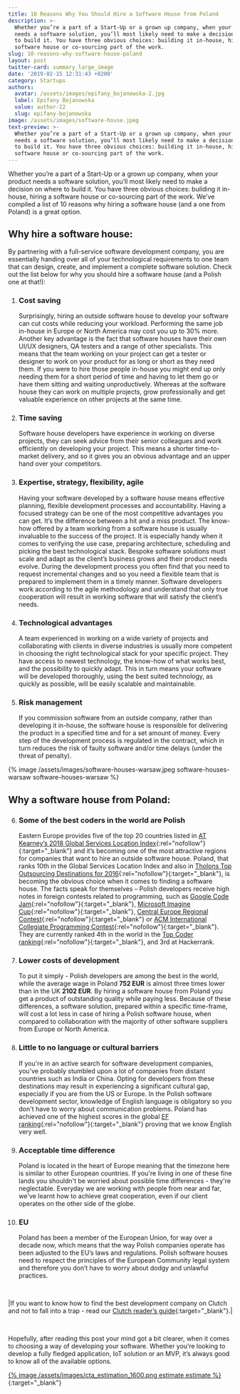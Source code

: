 ```yaml
---
title: 10 Reasons Why You Should Hire a Software House from Poland
description: >-
  Whether you’re a part of a Start-Up or a grown up company, when your product
  needs a software solution, you’ll most likely need to make a decision on where
  to build it. You have three obvious choices: building it in-house, hiring a
  software house or co-sourcing part of the work.
slug: 10-reasons-why-software-house-poland
layout: post
twitter-card: summary_large_image
date: '2019-02-15 12:31:43 +0200'
category: Startups
authors:
  avatar: /assets/images/epifany_bojanowska-2.jpg
  label: Epifany Bojanowska
  value: author-22
  slug: epifany-bojanowska
image: /assets/images/software-house.jpeg
text-preview: >-
  Whether you’re a part of a Start-Up or a grown up company, when your product
  needs a software solution, you’ll most likely need to make a decision on where
  to build it. You have three obvious choices: building it in-house, hiring a
  software house or co-sourcing part of the work.
---
```

Whether you’re a part of a Start-Up or a grown up company, when your product needs a software solution, you’ll most likely need to make a decision on where to build it. You have three obvious choices: building it in-house, hiring a software house or co-sourcing part of the work. We’ve compiled a list of 10 reasons why hiring a software house (and a one from Poland) is a great option.

## Why hire a software house:

By partnering with a full-service software development company, you are essentially handing over all of your technological requirements to one team that can design, create, and implement a complete software solution. Check out the list below for why you should hire a software house (and a Polish one at that!):

1. ### Cost saving
   Surprisingly, hiring an outside software house to develop your software can cut costs while reducing your workload.  Performing the same job in-house in Europe or North America may cost you up to 30% more. Another key advantage is the fact that software houses have their own UI/UX designers, QA testers and a range of other specialists. This means that the team working on your project can get a tester or designer to work on your product for as long or short as they need them. If you were to hire those people in-house you might end up only needing them for a short period of time and having to let them go or have them sitting and waiting unproductively. Whereas at the software house they can work on multiple projects, grow professionally and get valuable experience on other projects at the same time.
2. ### Time saving
   Software house developers have experience in working on diverse projects, they can seek advice from their senior colleagues and work efficiently on developing your project. This means a shorter time-to-market delivery, and so it gives you an obvious advantage and an upper hand over your competitors.
3. ### Expertise, strategy, flexibility, agile
   Having your software developed by a software house means effective planning, flexible development processes and accountability. Having a focused strategy can be one of the most competitive advantages you can get. It’s the difference between a hit and a miss product. The know-how offered by a team working from a software house is usually invaluable to the success of the project. It is especially handy when it comes to verifying the use case,  preparing architecture, scheduling and picking the best technological stack. Bespoke software solutions must scale and adapt as the client’s business grows and their product needs evolve. During the development process you often find that you need to request incremental changes and so you need a flexible team that is prepared to implement them in a timely manner. Software developers work according to the agile methodology and understand that only true cooperation will result in working software that will satisfy the client’s needs.
4. ### Technological advantages
   A team experienced in working on a wide variety of projects and collaborating with clients in diverse industries is usually more competent in choosing the right technological stack for your specific project. They have access to newest technology, the know-how of what works best, and the possibility to quickly adapt. This in turn means your software will be developed thoroughly, using the best suited technology, as quickly as possible, will be easily scalable and maintainable.
5. ### Risk management
   If you commission software from an outside company, rather than developing it in-house, the software house is responsible for delivering the product in a specified time and for a set amount of money. Every step of the development process is regulated in the contract, which in turn reduces the risk of faulty software and/or time delays (under the threat of penalty).

{% image /assets/images/software-houses-warsaw.jpeg software-houses-warsaw software-houses-warsaw %}

## Why a software house from Poland:

6. ### Some of the best coders in the world are Polish
   Eastern Europe provides five of the top 20 countries listed in [AT Kearney’s 2018 Global Services Location Index](https://www.atkearney.com/strategic-it/global-services-location-index){:rel="nofollow"}{:target="_blank"} and it’s becoming one of the most attractive regions for companies that want to hire an outside software house. Poland, that ranks 10th in the Global Services Location Index and also in [Tholons Top Outsourcing Destinations for 2016](http://www.tholons.com/Tholonstop100/Tholons_Top_100_2016_Executive_Summary_and_Rankings.pdf){:rel="nofollow"}{:target="_blank"}, is becoming the obvious choice when it comes to finding a software house. The facts speak for themselves – Polish developers receive high notes in foreign contests related to programming, such as [Google Code Jam](https://codingcompetitions.withgoogle.com/codejam/round/0000000000007766){:rel="nofollow"}{:target="_blank"}, [Microsoft Imagine Cup](https://imaginecup.microsoft.com/en-us/winners/2018WorldFinalists){:rel="nofollow"}{:target="_blank"}, [Central Europe Regional Contest](http://cerc.hsin.hr/index.php?page=results){:rel="nofollow"}{:target="_blank"} or [ACM International Collegiate Programming Contest](https://icpc.baylor.edu/worldfinals/results){:rel="nofollow"}{:target="_blank"}. They are currently ranked 4th in the world in the [Top Coder ranking](https://community.topcoder.com/stat?c=country_avg_rating){:rel="nofollow"}{:target="_blank"}, and 3rd at Hackerrank.
7. ### Lower costs of development
   To put it simply - Polish developers are among the best in the world, while the average wage in Poland **752 EUR** is almost three times lower than in the UK **2102 EUR**. By hiring a software house from Poland you get a product of outstanding quality while paying less. Because of these differences, a software solution, prepared within a specific time-frame, will cost a lot less in case of hiring a Polish software house, when compared to collaboration with the majority of other software suppliers from Europe or North America.
8. ### Little to no language or cultural barriers
   If you're in an active search for software development companies, you've probably stumbled upon a lot of companies from distant countries such as India or China. Opting for developers from these destinations may result in experiencing a significant cultural gap, especially if you are from the US or Europe. In the Polish software development sector, knowledge of English language is obligatory so you don't have to worry about communication problems. Poland has achieved one of the highest scores in the global [EF ranking](https://www.ef.com/wwen/epi/){:rel="nofollow"}{:target="_blank"} proving that we know English very well.
9. ### Acceptable time difference
   Poland is located in the heart of Europe meaning that the timezone here is similar to other European countries. If you're living in one of these fine lands you shouldn't be worried about possible time differences - they're neglectable. Everyday we are working with people from near and far, we've learnt how to achieve great cooperation, even if our client operates on the other side of the globe.
10. ### EU
    Poland has been a member of the European Union, for way over a decade now, which means that the way Polish companies operate has been adjusted to the EU’s laws and regulations. Polish software houses need to respect the principles of the European Community legal system and therefore you don’t have to worry about dodgy and unlawful practices.

<br>

|If you want to know how to find the best development company on Clutch and not to fall into a trap - read our [Clutch reader’s guide](https://naturaily.com/blog/how-to-find-best-development-company-on-clutch){:target="_blank"}.|

<br>

Hopefully, after reading this post your mind got a bit clearer, when it comes to choosing a way of developing your software. Whether you’re looking to develop a fully fledged application, IoT solution or an MVP, it’s always good to know all of the available options.

[{% image /assets/images/cta_estimation_1600.png estimate estimate %}](https://naturaily.com/get-an-estimate){:target="_blank"}
